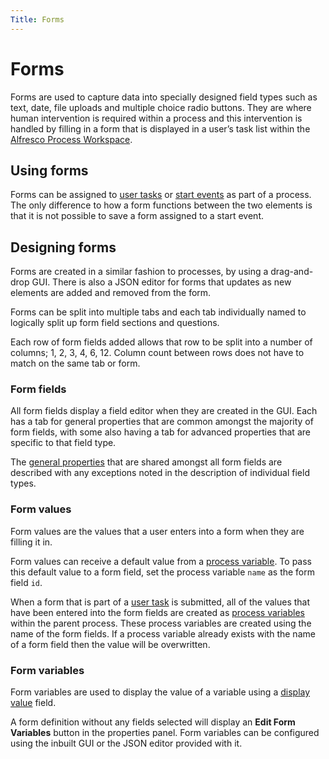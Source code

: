 ```yaml
---
Title: Forms
---
```


# Forms
Forms are used to capture data into specially designed field types such as text, date, file uploads and multiple choice radio buttons. They are where human intervention is required within a process and this intervention is handled by filling in a form that is displayed in a user’s task list within the [Alfresco Process Workspace](../../workspace/workspace-tasks.md). 

## Using forms
Forms can be assigned to [user tasks](../modeling-processes/processes-bpmn/bpmn-user.md) or [start events](../modeling-processes/processes-bpmn/bpmn-start.md) as part of a process. The only difference to how a form functions between the two elements is that it is not possible to save a form assigned to a start event. 

## Designing forms
Forms are created in a similar fashion to processes, by using a drag-and-drop GUI. There is also a JSON editor for forms that updates as new elements are added and removed from the form. 

Forms can be split into multiple tabs and each tab individually named to logically split up form field sections and questions. 

Each row of form fields added allows that row to be split into a number of columns; 1, 2, 3, 4, 6, 12. Column count between rows does not have to match on the same tab or form.

### Form fields
All form fields display a field editor when they are created in the GUI. Each has a tab for general properties that are common amongst the majority of form fields, with some also having a tab for advanced properties that are specific to that field type. 

The [general properties](../modeling-forms/forms-fields.md) that are shared amongst all form fields are described with any exceptions noted in the description of individual field types.

### Form values
Form values are the values that a user enters into a form when they are filling it in.

Form values can receive a default value from a [process variable](../modeling-processes/README.md#process-variables). To pass this default value to a form field, set the process variable `name` as the form field `id`. 

When a form that is part of a [user task](../modeling-processes/processes-bpmn/bpmn-user.md) is submitted, all of the values that have been entered into the form fields are created as [process variables](../modeling-processes/README.md#process-variables) within the parent process. These process variables are created using the name of the form fields. If a process variable already exists with the name of a form field then the value will be overwritten. 

### Form variables
Form variables are used to display the value of a variable using a [display value](../modeling-forms/forms-fields.md#display-value-fields) field.

A form definition without any fields selected will display an **Edit Form Variables** button in the properties panel. Form variables can be configured using the inbuilt GUI or the JSON editor provided with it.